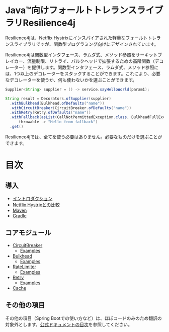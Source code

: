 Java™向けフォールトトレランスライブラリResilience4j
====================================================
Resilience4jは、Netflix Hystrixにインスパイアされた軽量なフォールトトレランスライブラリですが、関数型プログラミング向けにデザインされています。

Resilience4jは関数型インタフェース、ラムダ式、メソッド参照をサーキットブレイカー、流量制限、リトライ、バルクヘッドで拡張するための高階関数（デコレーター）を提供します。関数型インタフェース、ラムダ式、メソッド参照には、1つ以上のデコレーターをスタックすることができます。これにより、必要なデコレーターを使うか、何も使わないかを選ぶことができます。

```java
Supplier<String> supplier = () -> service.sayHelloWorld(param1);

String result = Decorators.ofSupplier(supplier)
  .withBulkhead(Bulkhead.ofDefaults("name"))
  .withCircuitBreaker(CircuitBreaker.ofDefaults("name"))
  .withRetry(Retry.ofDefaults("name"))
  .withFallback(asList(CallNotPermittedException.class, BulkheadFullException.class),  
      throwable -> "Hello from fallback")
  .get()
```

Resilience4jでは、全てを使う必要はありません。必要なものだけを選ぶことができます。

# 目次
## 導入
- [イントロダクション](getting-started/introduction.md)
- [Netflix Hystrixとの比較](getting-started/comparison-to-netflix-hystrix.md)
- [Maven](getting-started/maven.md)
- [Gradle](getting-started/gradle.md)

## コアモジュール
- [CircuitBreaker](core-modules/circuitbreaker.md)
    - [Examples](core-modules/circuitbreaker-examples.md)
- [Bulkhead](core-modules/bulkhead.md)
    - [Examples](core-modules/bulkhead-examples.md)
- [RateLimiter](core-modules/ratelimiter.md)
    - [Examples](core-modules/ratelimiter-examples.md)
- [Retry](core-modules/retry.md)
    - [Examples](core-modules/retry-examples.md)
- [Cache](core-modules/cache.md)

## その他の項目
その他の項目（Spring Bootでの使い方など）は、ほぼコードのみのため翻訳の対象外とします。[公式ドキュメントの目次](https://resilience4j.readme.io/docs)を参照してください。
